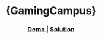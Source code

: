   
<h1 align="center">{GamingCampus}</h1>

 

<div align="center">
  <h3>
    <a href="https://https://syphax2001.github.io/GamingCampus/">
      Demo
    </a>
    <span> | </span>
    <a href="https://github.com/syphax2001/GamingCampus">
      Solution
    </a>     
  </h3>
</div>

 
